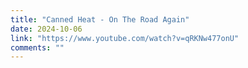 ```yaml
---
title: "Canned Heat - On The Road Again"
date: 2024-10-06
link: "https://www.youtube.com/watch?v=qRKNw477onU"
comments: ""
---
```


